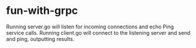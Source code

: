 # fun-with-grpc

Running server.go will listen for incoming connections and echo Ping service calls.
Running client.go will connect to the listening server and send and ping, outputting results. 